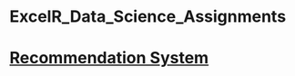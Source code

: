 # ExcelR_Data_Science_Assignments
# [Recommendation System](https://github.com/Sowmiyalee/ExcelR_Data_Science_Assignments/blob/main/Assgn%2010%20-%20Recommendation%20System/As10%20-%20Q1%20-Recommendaionsys.ipynb)
